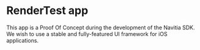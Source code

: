RenderTest app
==============

This app is a Proof Of Concept during the development of the Navitia SDK. We wish to use a stable and fully-featured UI framework for iOS applications.